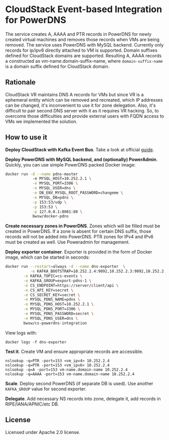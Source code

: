 # CloudStack Event-based Integration for PowerDNS

The service creates A, AAAA and PTR records in PowerDNS for newly created virtual machines and removes those records when VMs are being removed. The service uses PowerDNS with MySQL backend. Currently only records for ip/ipv6 directly attached to VM is supported. Domain suffixes defined for CloudStack domains are supported. Resulting A, AAAA records a constructed as vm-name.domain-suffix-name, where ```domain-suffix-name``` is a domain suffix defined for CloudStack domain.

## Rationale

CloudStack VR maintains DNS A records for VMs but since VR is a ephemeral entity which can be removed and recreated, which IP addresses can be changed, it's inconvenient to use it for zone delegation. Also, it's difficult to pair second DNS server with it as it requires VR hacking. So, to overcome those difficulties and provide external users with FQDN access to VMs we implemented the solution.

## How to use it

**Deploy CloudStack with Kafka Event Bus**. Take a look at official [guide](http://docs.cloudstack.apache.org/projects/cloudstack-administration/en/4.11/events.html).

**Deploy PowerDNS with MySQL backend, and (optionally) PowerAdmin**. Quickly, you can use simple PowerDNS packed Docker image:

```bash
docker run -d --name pdns-master 
            -e MYSQL_HOST=10.252.2.1 \
            -e MYSQL_PORT=3306 \
            -e MYSQL_USER=dns \
            -e DB_ENV_MYSQL_ROOT_PASSWORD=changeme \
            -e MYSQL_DB=pdns \
            -p 153:53/udp \
            -p 153:53 \
            -p 127.0.0.1:8081:80 \
            bwsw/docker-pdns
```

**Create necessary zones in PowerDNS**. Zones which will be filled must be created in PowerDNS. If a zone is absent for certain DNS suffix, those records will not be added into PowerDNS. PTR zones for IPv4 and IPv6 must be created as well. Use Poweradmin for management.

**Deploy exporter container**. Exporter is provided in the form of Docker image, which can be started in seconds:

```bash
docker run --restart=always -d --name dns-exporter  \
	       -e KAFKA_BOOTSTRAP=10.252.2.4:9092,10.252.2.3:9092,10.252.2.2:9092 \
        -e KAFKA_TOPIC=cs-events \
        -e KAFKA_GROUP=export-pdns-1 \
        -e CS_ENDPOINT=https://server/client/api \
        -e CS_API_KEY=secret \
        -e CS_SECRET_KEY=secret \
        -e MYSQL_PDNS_NAME=pdns \
        -e MYSQL_PDNS_HOST=10.252.2.1 \
        -e MYSQL_PDNS_PORT=3306 \
        -e MYSQL_PDNS_PASSWORD=secret \
        -e MYSQL_PDNS_USER=dns \
        bwsw/cs-powerdns-integration
```

View logs with:

```
docker logs -f dns-exporter
```

**Test it**. Create VM and ensure appropriate records are accessible.

```
nslookup -q=PTR -port=153 <vm_ipv4> 10.252.2.4
nslookup -q=PTR -port=153 <vm_ipv6> 10.252.2.4
nslookup -q=A -port=153 vm-name.domain-name 10.252.2.4
nslookup -q=AAAA -port=153 vm-name.domain-name 10.252.2.4
```

**Scale**. Deploy second PowerDNS (if separate DB is used). Use another ```KAFKA_GROUP``` value for second exporter.

**Delegate**. Add necessary NS records into zone, delegate it, add records in RIPE/IANA/APNIC/etc DB. 

## License

Licensed under Apache 2.0 license.
